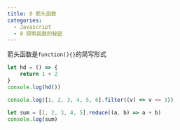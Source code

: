```yaml
---
title: 8 箭头函数
categories:
  - Javascript
  - 8 探索函数的秘密
---
```


箭头函数是`function(){}`的简写形式

```javascript
let hd = () => {
	return 1 + 2
}
console.log(hd())
```

```javascript
console.log([1, 2, 3, 4, 5, 6].filter((v) => v <= 3))

let sum = [1, 2, 3, 4, 5].reduce((a, b) => a + b)
console.log(sum)
```
